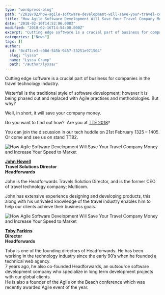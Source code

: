 ```yaml
---
type: "wordpress-blog"
path: "/2018/02/how-agile-software-development-will-save-your-travel-company-money-and-increase-your-speed-to-market"
title: "How Agile Software Development Will Save Your Travel Company Money and Increase Your Speed to Market"
date: "2018-02-16T14:52:06.000Z"
modified: "2018-02-16T14:54:08.000Z"
excerpt: "Cutting edge software is a crucial part of business for companies in the travel technology industry. Waterfall is the traditional style of software development; however it is being phased out and replaced with Agile practises and methodologies. But why? Well, in short, it will save your company money. Do you want to find out how?  …"
categories: ["News"]
tags: []
author:
  id: "0c471ce3-c08d-545b-9457-33251e971504"
  slug: "lyssa"
  name: "Lyssa Crump"
  path: "/author/lyssa/"
---
```

Cutting edge software is a crucial part of business for companies in the travel technology industry.

Waterfall is the traditional style of software development; however it is being phased out and replaced with Agile practises and methodologies. But why?

Well, in short, it will save your company money.

Do you want to find out how?  Are you at [TTE 2018](http://www.traveltechnologyeurope.com/whats-on/2018)?

You can join the discussion in our tech huddle on 21st February 1325 – 1405.  
Or come and see us on stand TT82.

![How Agile Software Development Will Save Your Travel Company Money and Increase Your Speed to Market](//headforwards.com/wp-content/uploads/2018/02/John-Howell-headshot.jpeg)

**[John Howell](https://www.linkedin.com/in/john-howell/)**  
**Travel Solutions Director**  
**Headforwards**

John is the Headforwards Travels Solution Director, and is the former CEO of travel technology company; Multicom.

John has extensive experience designing and developing products, this along with his unrivaled knowledge of the travel industry enables him to help our clients achieve their business goals.

![How Agile Software Development Will Save Your Travel Company Money and Increase Your Speed to Market](//headforwards.com/wp-content/uploads/2018/02/Toby-Parkins-Headforwards-copy.jpg)

**[Toby Parkins](https://www.linkedin.com/in/tobyparkins/)**  
**Director**  
**Headforwards**

Toby is one of the founding directors of Headforwards. He has been working in the technology industry since the early 90’s when he founded a technical web agency.  
7 years ago, he also co-founded Headforwards, an outsource software development company who specialize in long term development projects with our global clients.  
He is also a founder of the Agile on the Beach conference which was recently awarded Agile event of the year.
